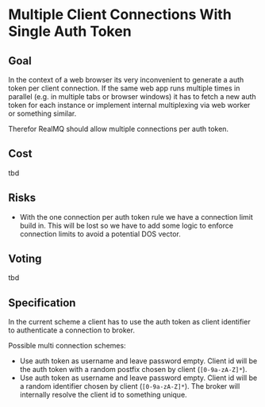 # Multiple Client Connections With Single Auth Token

## Goal
In the context of a web browser its very inconvenient to generate a auth token
per client connection. If the same web app runs multiple times in parallel (e.g.
in multiple tabs or browser windows) it has to fetch a new auth token for each
instance or implement internal multiplexing via web worker or something similar.

Therefor RealMQ should allow multiple connections per auth token.

## Cost
tbd

## Risks
- With the one connection per auth token rule we have a connection limit build
  in. This will be lost so we have to add some logic to enforce connection
  limits to avoid a potential DOS vector.

## Voting
tbd

## Specification
In the current scheme a client has to use the auth token as client identifier
to authenticate a connection to broker.

Possible multi connection schemes:
- Use auth token as username and leave password empty. Client id will be
  the auth token with a random postfix chosen by client (`[0-9a-zA-Z]*`).
- Use auth token as username and leave password empty. Client id will be
  a random identifier chosen by client (`[0-9a-zA-Z]*`). The broker will
  internally resolve the client id to something unique.
